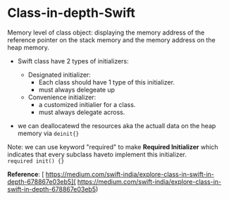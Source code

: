 # Class-in-depth-Swift
Memory level of class object: displaying the memory address of the reference pointer on the stack memory and the memory address on the heap memory.

- Swift class have 2 types of initializers: 
    - Designated initializer: 
        - Each class should have 1 type of this initializer. 
        - must always delegeate up 
    - Convenience initializer: 
        - a customized initialier for a class. 
        - must always delegate across.

- we can deallocatewd the resources aka the actuall data on the heap memory via 
`deinit{}`

Note: we can use keyword "required" to make **Required Initializer** which indicates that every subclass haveto implement this initializer.  
`required init() {}`


**Reference**: [ https://medium.com/swift-india/explore-class-in-swift-in-depth-678867e03eb5]( https://medium.com/swift-india/explore-class-in-swift-in-depth-678867e03eb5)
